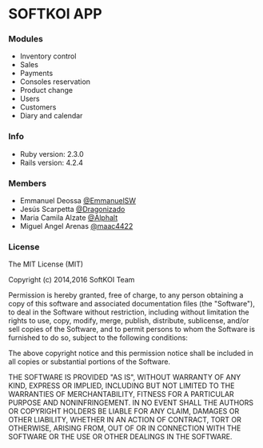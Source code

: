 # SOFTKOI APP

### Modules
- Inventory control
- Sales
- Payments
- Consoles reservation
- Product change
- Users
- Customers
- Diary and calendar

### Info

* Ruby version: 2.3.0
* Rails version: 4.2.4

### Members

- Emmanuel Deossa [@EmmanuelSW](https://github.com/EmmanuelSW)
- Jesús Scarpetta [@Dragonizado](https://github.com/dragonizado)
- Maria Camila Alzate [@Alphalt](https://github.com/Alphalt)
- Miguel Angel Arenas [@maac4422](https://github.com/maac4422)

### License

The MIT License (MIT)

Copyright (c) 2014,2016 SoftKOI Team

Permission is hereby granted, free of charge, to any person obtaining a copy of this software and associated documentation files (the "Software"), to deal in the Software without restriction, including without limitation the rights to use, copy, modify, merge, publish, distribute, sublicense, and/or sell copies of the Software, and to permit persons to whom the Software is furnished to do so, subject to the following conditions:

The above copyright notice and this permission notice shall be included in all copies or substantial portions of the Software.

THE SOFTWARE IS PROVIDED "AS IS", WITHOUT WARRANTY OF ANY KIND, EXPRESS OR IMPLIED, INCLUDING BUT NOT LIMITED TO THE WARRANTIES OF MERCHANTABILITY, FITNESS FOR A PARTICULAR PURPOSE AND NONINFRINGEMENT. IN NO EVENT SHALL THE AUTHORS OR COPYRIGHT HOLDERS BE LIABLE FOR ANY CLAIM, DAMAGES OR OTHER LIABILITY, WHETHER IN AN ACTION OF CONTRACT, TORT OR OTHERWISE, ARISING FROM, OUT OF OR IN CONNECTION WITH THE SOFTWARE OR THE USE OR OTHER DEALINGS IN THE SOFTWARE.
